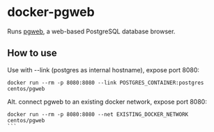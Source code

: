 # docker-pgweb

Runs [pgweb](https://github.com/sosedoff/pgweb), a web-based PostgreSQL database browser.

## How to use

Use with --link (postgres as internal hostname), expose port 8080:

```
docker run --rm -p 8080:8080 --link POSTGRES_CONTAINER:postgres centos/pgweb
```

Alt. connect pgweb to an existing docker network, expose port 8080:  

````
docker run --rm -p 8080:8080 --net EXISTING_DOCKER_NETWORK centos/pgweb
```

